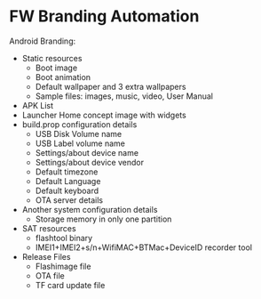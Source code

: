 # FW Branding Automation
Android Branding:
- Static resources
  - Boot image
  - Boot animation
  - Default wallpaper and 3 extra wallpapers
  - Sample files: images, music, video, User Manual
- APK List
- Launcher Home concept image with widgets 
- build.prop configuration details
  - USB Disk Volume name
  - USB Label volume name
  - Settings/about device name
  - Settings/about device vendor
  - Default timezone
  - Default Language
  - Default keyboard
  - OTA server details
- Another system configuration details
  - Storage memory in only one partition
- SAT resources
  - flashtool binary
  - IMEI1+IMEI2+s/n+WifiMAC+BTMac+DeviceID recorder tool
- Release Files
  - Flashimage file
  - OTA file
  - TF card update file
